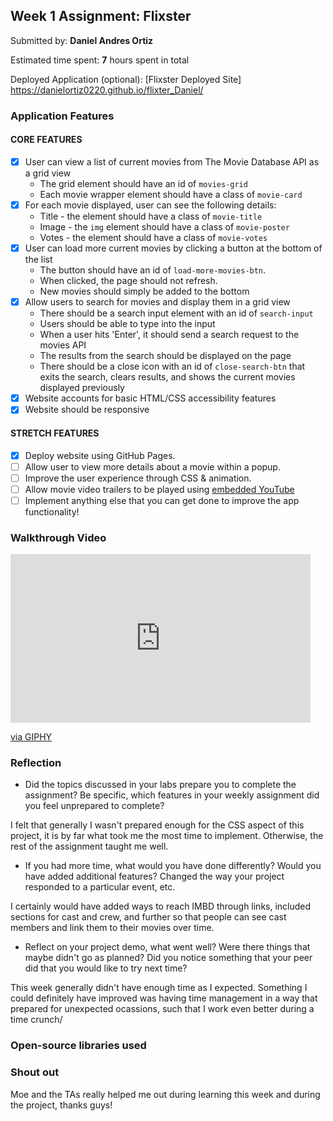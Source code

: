 ## Week 1 Assignment: Flixster

Submitted by: **Daniel Andres Ortiz**

Estimated time spent: **7** hours spent in total

Deployed Application (optional): [Flixster Deployed Site] https://danielortiz0220.github.io/flixter_Daniel/

### Application Features

#### CORE FEATURES

- [x] User can view a list of current movies from The Movie Database API as a grid view
  - The grid element should have an id of `movies-grid`
  - Each movie wrapper element should have a class of `movie-card`
- [x] For each movie displayed, user can see the following details:
  - Title - the element should have a class of `movie-title`
  - Image - the `img` element should have a class of `movie-poster`
  - Votes - the element should have a class of `movie-votes`
- [x] User can load more current movies by clicking a button at the bottom of the list
  - The button should have an id of `load-more-movies-btn`.
  - When clicked, the page should not refresh.
  - New movies should simply be added to the bottom
- [x] Allow users to search for movies and display them in a grid view
  - There should be a search input element with an id of `search-input`
  - Users should be able to type into the input
  - When a user hits 'Enter', it should send a search request to the movies API
  - The results from the search should be displayed on the page
  - There should be a close icon with an id of `close-search-btn` that exits the search, clears results, and shows the current movies displayed previously
- [x] Website accounts for basic HTML/CSS accessibility features
- [x] Website should be responsive

#### STRETCH FEATURES

- [x] Deploy website using GitHub Pages. 
- [ ] Allow user to view more details about a movie within a popup.
- [ ] Improve the user experience through CSS & animation.
- [ ] Allow movie video trailers to be played using [embedded YouTube](https://support.google.com/youtube/answer/171780?hl=en)
- [ ] Implement anything else that you can get done to improve the app functionality!

### Walkthrough Video

<iframe src="https://giphy.com/embed/XxrXwY43gzsjXZ3lmR" width="480" height="270" frameBorder="0" class="giphy-embed" allowFullScreen></iframe><p><a href="https://giphy.com/gifs/XxrXwY43gzsjXZ3lmR">via GIPHY</a></p>

### Reflection

* Did the topics discussed in your labs prepare you to complete the assignment? Be specific, which features in your weekly assignment did you feel unprepared to complete?

I felt that generally I wasn't prepared enough for the CSS aspect of this project, it is by far what took me the most time to implement. Otherwise, the rest of the assignment taught me well.

* If you had more time, what would you have done differently? Would you have added additional features? Changed the way your project responded to a particular event, etc.
  
I certainly would have added ways to reach IMBD through links, included sections for cast and crew, and further so that people can see cast members and link them to their movies over time.

* Reflect on your project demo, what went well? Were there things that maybe didn't go as planned? Did you notice something that your peer did that you would like to try next time?

This week generally didn't have enough time as I expected. Something I could definitely have improved was having time management in a way that prepared for unexpected ocassions, such that I work even better during a time crunch/

### Open-source libraries used


### Shout out

Moe and the TAs really helped me out during learning this week and during the project, thanks guys!
